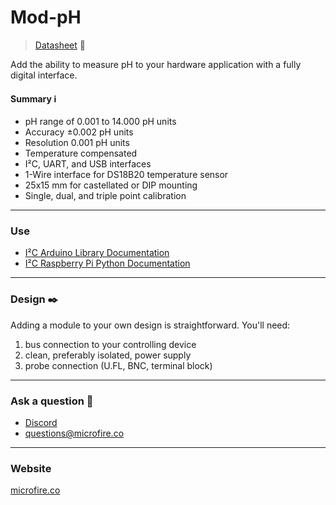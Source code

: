 Mod-pH
======

> [Datasheet](https://docs.google.com/document/d/1DSG9bdEHDt9mdQInVfCWy4qiohi6sVeEy7QbvBfUmU0/export?format=pdf) 📜

Add the ability to measure pH to your hardware application with a fully digital interface.

#### Summary ℹ️

*   pH range of 0.001 to 14.000 pH units
*   Accuracy ±0.002 pH units
*   Resolution 0.001 pH units
*   Temperature compensated
*   I²C, UART, and USB interfaces
*   1-Wire interface for DS18B20 temperature sensor
*   25x15 mm for castellated or DIP mounting
*   Single, dual, and triple point calibration

* * *

### Use

*   [I²C Arduino Library Documentation](https://docs.google.com/document/d/1HLghIkSMYmkdaHi_q2rsNNZ8Qt1XwOR0MgVI2-G0QFU/export?format=pdf)
*   [I²C Raspberry Pi Python Documentation](https://docs.google.com/document/d/1QLtLipMHrk-SteQGjmvDxXrUV_FEvt7dCqPpgSY6kqM/export?format=pdf)

* * *

### Design ✒️

Adding a module to your own design is straightforward. You'll need:

1.  bus connection to your controlling device
2.  clean, preferably isolated, power supply
3.  probe connection (U.FL, BNC, terminal block)

* * *

### Ask a question 🤙

*   [Discord](https://discord.gg/rAnZPdW)
*   [questions@microfire.co](mailto:questions@microfire.co)

* * *

### Website
[microfire.co](https://microfire.co)